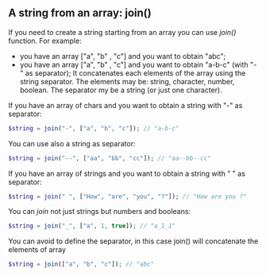 ## A string from an array:  join()

If you need to create a string starting from an array you can use _join()_ function.
For example:
- you have an array ["a", "b" , "c"] and you want to obtain "abc";
- you have an array ["a", "b" , "c"] and you want to obtain "a-b-c" (with "-" as separator);
It concatenates each elements of the array using the string separator.
The elements may be: string, character, number, boolean.
The separator my be a string (or just one character).

If you have an array of chars and you want to obtain a string with "-" as separator:
```php
$string = join("-", ["a", "b", "c"]); // "a-b-c"
```
You can use also a string as separator:
```php
$string = join("--", ["aa", "bb", "cc"]); // "aa--bb--cc"
```

If you have an array of strings and you want to obtain a string with " " as separator:
```php
$string = join(" ", ["How", "are", "you", "?"]); // "How are you ?"
```
You can _join_ not just strings but numbers and booleans:
```php
$string = join("_", ["a", 1, true]); // "a_1_1"
```

You can avoid to define the separator, in this case join() will concatenate the elements of array
```php
$string = join(["a", "b", "c"]); // "abc"
```

